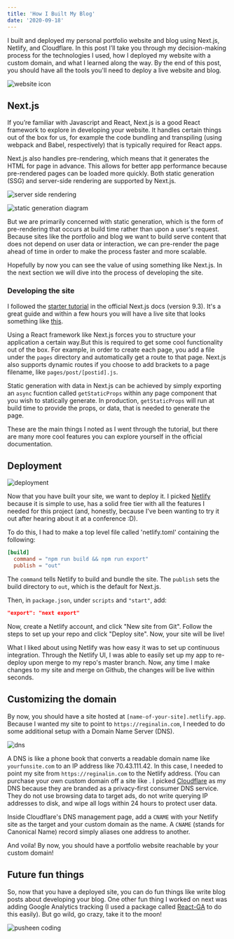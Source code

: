 ```yaml
---
title: 'How I Built My Blog'
date: '2020-09-18'
---
```


I built and deployed my personal portfolio website and blog using Next.js, Netlify, and Cloudflare. In this post I’ll take you through my decision-making process for the technologies I used, how I deployed my website with a custom domain, and what I learned along the way. By the end of this post, you should have all the tools you'll need to deploy a live website and blog.

![website icon](https://external-content.duckduckgo.com/iu/?u=https%3A%2F%2Fcmkt-image-prd.global.ssl.fastly.net%2F0.1.0%2Fps%2F2420586%2F5000%2F3592%2Fm1%2Ffpnw%2Fwm0%2F22-.jpg%3F1489748277%26s%3Dde15afd3916cbc1ba19cde320088cc40&f=1&nofb=1)

## Next.js

If you’re familiar with Javascript and React, Next.js is a good React framework to explore in developing your website. It handles certain things out of the box for us, for example the code bundling and transpiling (using webpack and Babel, respectively) that is typically required for React apps.

Next.js also handles pre-rendering, which means that it generates the HTML for page in advance. This allows for better app performance because pre-rendered pages can be loaded more quickly. Both static generation (SSG) and server-side rendering are supported by Next.js.

![server side rendering](https://nextjs.org/static/images/learn/data-fetching/server-side-rendering.png)

![static generation diagram](https://nextjs.org/static/images/learn/data-fetching/static-generation.png)

But we are primarily concerned with static generation, which is the form of pre-rendering that occurs at build time rather than upon a user's request. Because sites like the portfolio and blog we want to build serve content that does not depend on user data or interaction, we can pre-render the page ahead of time in order to make the process faster and more scalable.

Hopefully by now you can see the value of using something like Next.js. In the next section we will dive into the process of developing the site.

### Developing the site

I followed the [starter tutorial](https://nextjs.org/learn/basics/create-nextjs-app) in the official Next.js docs (version 9.3). It's a great guide and within a few hours you will have a live site that looks something like [this](https://next-learn-starter.now.sh/).

Using a React framework like Next.js forces you to structure your application a certain way.But this is required to get some cool functionality out of the box. For example, in order to create each page, you add a file under the `pages` directory and automatically get a route to that page. Next.js also supports dynamic routes if you choose to add brackets to a page filename, like `pages/post/[postid].js`.

Static generation with data in Next.js can be achieved by simply exporting an `async` fucntion called `getStaticProps` within any page component that you wish to statically generate. In production, `getStaticProps` will run at build time to provide the props, or data, that is needed to generate the page.

These are the main things I noted as I went through the tutorial, but there are many more cool features you can explore yourself in the official documentation.

## Deployment

![deployment](https://www.formilla.com/blog/wp-content/uploads/2017/04/good-web-design-upd-700x470.png)

Now that you have built your site, we want to deploy it. I picked [Netlify](https://app.netlify.com/) because it is simple to use, has a solid free tier with all the features I needed for this project (and, honestly, because I've been wanting to try it out after hearing about it at a conference :D).

To do this, I had to make a top level file called 'netlify.toml' containing the following:

```toml
[build]
  command = "npm run build && npm run export"
  publish = "out"
```

The `command` tells Netlify to build and bundle the site. The `publish` sets the build directory to `out`, which is the default for Next.js.

Then, in `package.json`, under `scripts` and `"start"`, add:

```json
"export": "next export"
```

Now, create a Netlify account, and click "New site from Git". Follow the steps to set up your repo and click "Deploy site". Now, your site will be live!

What I liked about using Netlify was how easy it was to set up continuous integration. Through the Netlify UI, I was able to easily set up my app to re-deploy upon merge to my repo's master branch. Now, any time I make changes to my site and merge on Github, the changes will be live within seconds.

## Customizing the domain

By now, you should have a site hosted at `[name-of-your-site].netlify.app`. Because I wanted my site to point to `https://reginalin.com`, I needed to do some additional setup with a Domain Name Server (DNS).

![dns](https://kinsta.com/wp-content/uploads/2018/05/what-is-dns-1024x512.png)

A DNS is like a phone book that converts a readable domain name like `yourfunsite.com` to an IP address like 70.43.111.42. In this case, I needed to point my site from `https://reginalin.com` to the Netlify address. (You can purchase your own custom domain off a site like [](www.godaddy.com). I picked [Cloudflare](https://www.cloudflare.com/) as my DNS because they are branded as a privacy-first consumer DNS service. They do not use browsing data to target ads, do not write querying IP addresses to disk, and wipe all logs within 24 hours to protect user data.

Inside Cloudflare's DNS management page, add a `CNAME` with your Netlify site as the target and your custom domain as the name. A `CNAME` (stands for Canonical Name) record simply aliases one address to another.

And voila! By now, you should have a portfolio website reachable by your custom domain!

## Future fun things

So, now that you have a deployed site, you can do fun things like write blog posts about developing your blog. One other fun thing I worked on next was adding Google Analytics tracking (I used a package called [React-GA](https://github.com/react-ga/react-ga) to do this easily). But go wild, go crazy, take it to the moon!

![pusheen coding](https://media.giphy.com/media/dNgK7Ws7y176U/giphy.gif)
